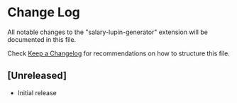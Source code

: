 # Change Log

All notable changes to the "salary-lupin-generator" extension will be documented in this file.

Check [Keep a Changelog](http://keepachangelog.com/) for recommendations on how to structure this file.

## [Unreleased]

- Initial release